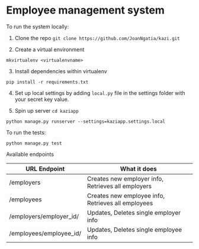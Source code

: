 # Employee management system

To run the system locally:

1. Clone the repo
```git clone https://github.com/JoanNgatia/kazi.git```

2. Create a virtual environment

```mkvirtualenv <virtualenvname>```

3. Install dependencies within virtualenv 

```pip install -r requirements.txt```

4. Set up local settings by adding `local.py` file in the settings folder with your secret key value.

5. Spin up server
```cd kaziapp```

```python manage.py runserver --settings=kaziapp.settings.local```

To run the tests:

```python manage.py test```


Available endpoints

| URL Endpoint | What it does                                       |
|--------------|----------------------------------------------------|
| /employers   | Creates new employer info, Retrieves all employers |
| /employees   | Creates new employee info, Retrieves all employees |
| /employers/employer_id/ | Updates, Deletes single employer info              |
| /employees/employee_id/ | Updates, Deletes single employee info              |